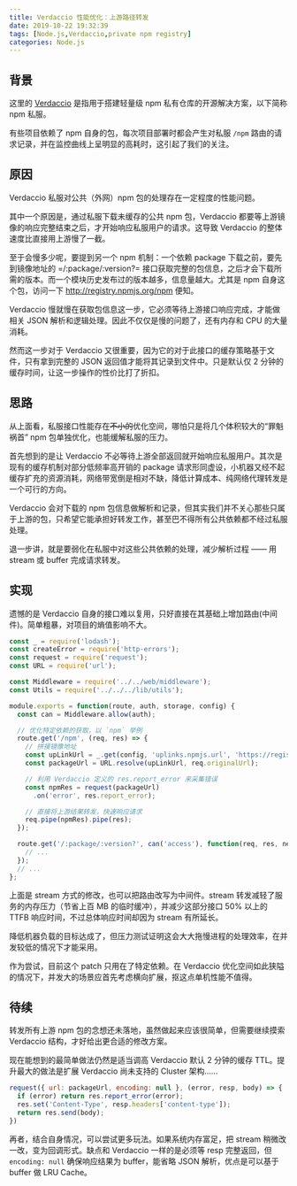 ```yaml
---
title: Verdaccio 性能优化：上游路径转发
date: 2019-10-22 19:32:39
tags: [Node.js,Verdaccio,private npm registry]
categories: Node.js
---
```


## 背景
这里的 [Verdaccio](https://github.com/verdaccio/verdaccio) 是指用于搭建轻量级 npm 私有仓库的开源解决方案，以下简称 npm 私服。

有些项目依赖了 npm 自身的包，每次项目部署时都会产生对私服 `/npm` 路由的请求记录，并在监控曲线上呈明显的高耗时，这引起了我们的关注。

<!--more-->

## 原因
Verdaccio 私服对公共（外网）npm 包的处理存在一定程度的性能问题。

其中一个原因是，通过私服下载未缓存的公共 npm 包，Verdaccio 都要等上游镜像的响应完整结束之后，才开始响应私服用户的请求。这导致 Verdaccio 的整体速度比直接用上游慢了一截。

至于会慢多少呢，要提到另一个 npm 机制：一个依赖 package 下载之前，要先到镜像地址的 =/:package/:version?= 接口获取完整的包信息，之后才会下载所需的版本。而一个模块历史发布过的版本越多，信息量越大。尤其是 npm 自身这个包，访问一下 http://registry.npmjs.org/npm 便知。

Verdaccio 慢就慢在获取包信息这一步，它必须等待上游接口响应完成，才能做相关 JSON 解析和逻辑处理。因此不仅仅是慢的问题了，还有内存和 CPU 的大量消耗。

然而这一步对于 Verdaccio 又很重要，因为它的对于此接口的缓存策略基于文件，只有拿到完整的 JSON 返回值才能将其记录到文件中。只是默认仅 2 分钟的缓存时间，让这一步操作的性价比打了折扣。

## 思路
从上面看，私服接口性能存在~~不小的~~优化空间，哪怕只是将几个体积较大的“罪魁祸首” npm 包单独优化，也能缓解私服的压力。

首先想到的是让 Verdaccio 不必等待上游全部返回就开始响应私服用户。其次是现有的缓存机制对部分低频率高开销的 package 请求形同虚设，小机器又经不起缓存扩充的资源消耗，网络带宽倒是相对不缺，降低计算成本、纯网络代理转发是一个可行的方向。

Verdaccio 会对下载的 npm 包信息做解析和记录，但其实我们并不关心那些只属于上游的包，只希望它能承担好转发工作，甚至巴不得所有公共依赖都不经过私服处理。

退一步讲，就是要弱化在私服中对这些公共依赖的处理，减少解析过程 —— 用 stream 或 buffer 完成请求转发。

## 实现
遗憾的是 Verdaccio 自身的接口难以复用，只好直接在其基础上增加路由(中间件)。简单粗暴，对项目的熵值影响不大。

```js
const _ = require('lodash');
const createError = require('http-errors');
const request = require('request');
const URL = require('url');

const Middleware = require('../../web/middleware');
const Utils = require('../../../lib/utils');

module.exports = function(route, auth, storage, config) {
  const can = Middleware.allow(auth);

  // 优化特定依赖的获取，以 `npm` 举例
  route.get('/npm', (req, res) => {
    // 拼接镜像地址
    const upLinkUrl = _.get(config, 'uplinks.npmjs.url', 'https://registry.npm.taobao.org');
    const packageUrl = URL.resolve(upLinkUrl, req.originalUrl);

    // 利用 Verdaccio 定义的 res.report_error 来采集错误
    const npmRes = request(packageUrl)
      .on('error', res.report_error);

    // 直接将上游结果转发，快速响应请求
    req.pipe(npmRes).pipe(res);
  });

  route.get('/:package/:version?', can('access'), function(req, res, next) {
    // ...
  });
  // ...
};
```

上面是 stream 方式的修改，也可以把路由改写为中间件。stream 转发减轻了服务的内存压力（节省上百 MB 的临时缓冲），并减少这部分接口 50% 以上的 TTFB 响应时间，不过总体响应时间却因为 stream 有所延长。

降低机器负载的目标达成了，但压力测试证明这会大大拖慢进程的处理效率，在并发较低的情况下才能采用。

作为尝试，目前这个 patch 只用在了特定依赖。在 Verdaccio 优化空间如此狭隘的情况下，并发大的场景应首先考虑横向扩展，抠这点单机性能不值得。

## 待续

转发所有上游 npm 包的念想还未落地，虽然做起来应该很简单，但需要继续摸索 Verdaccio 结构，才好给出更合适的修改方案。

现在能想到的最简单做法仍然是适当调高 Verdaccio 默认 2 分钟的缓存 TTL。提升最大的做法是扩展 Verdaccio 尚未支持的 Cluster 架构……

```js
request({ url: packageUrl, encoding: null }, (error, resp, body) => {
  if (error) return res.report_error(error);
  res.set('Content-Type', resp.headers['content-type']);
  return res.send(body);
})
```

再者，结合自身情况，可以尝试更多玩法。如果系统内存富足，把 stream 稍微改一改，变为回调形式。缺点和 Verdaccio 一样的是必须等 resp 完整返回，但 `encoding: null` 确保响应结果为 buffer，能省略 JSON 解析，优点是可以基于 buffer 做 LRU Cache。

